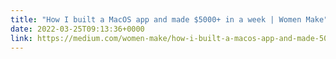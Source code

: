 ```yaml
---
title: "How I built a MacOS app and made $5000+ in a week | Women Make"
date: 2022-03-25T09:13:36+0000
link: https://medium.com/women-make/how-i-built-a-macos-app-and-made-5000-in-a-week-de25c7be0458
---
```


